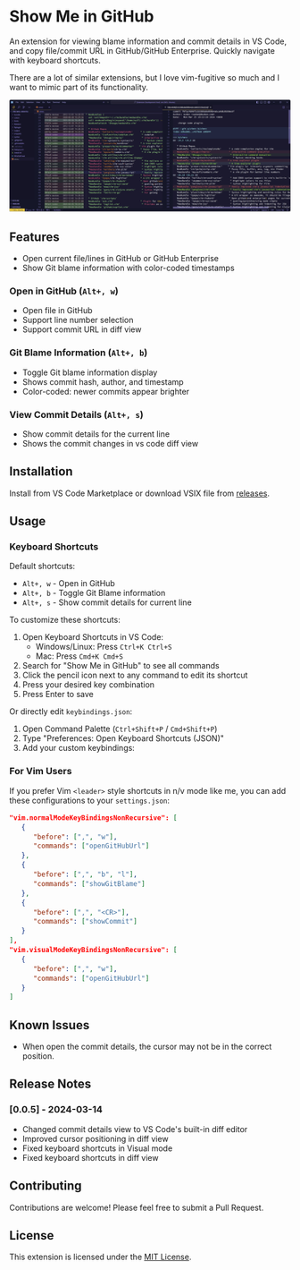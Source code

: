 # Show Me in GitHub

An extension for viewing blame information and commit details in VS Code, and copy file/commit URL in GitHub/GitHub Enterprise. Quickly navigate with keyboard shortcuts.

There are a lot of similar extensions, but I love vim-fugitive so much and I want to mimic part of its functionality.

![screenshot](./images/screenshot.jpg)

## Features

- Open current file/lines in GitHub or GitHub Enterprise
- Show Git blame information with color-coded timestamps

### Open in GitHub (`Alt+, w`)
- Open file in GitHub
- Support line number selection
- Support commit URL in diff view

### Git Blame Information (`Alt+, b`)
- Toggle Git blame information display
- Shows commit hash, author, and timestamp
- Color-coded: newer commits appear brighter

### View Commit Details (`Alt+, s`)
- Show commit details for the current line
- Shows the commit changes in vs code diff view

## Installation

Install from VS Code Marketplace or download VSIX file from [releases](https://github.com/su27/show-in-github/releases).

## Usage

### Keyboard Shortcuts

Default shortcuts:
- `Alt+, w` - Open in GitHub
- `Alt+, b` - Toggle Git Blame information
- `Alt+, s` - Show commit details for current line

To customize these shortcuts:
1. Open Keyboard Shortcuts in VS Code:
   - Windows/Linux: Press `Ctrl+K Ctrl+S`
   - Mac: Press `Cmd+K Cmd+S`
2. Search for "Show Me in GitHub" to see all commands
3. Click the pencil icon next to any command to edit its shortcut
4. Press your desired key combination
5. Press Enter to save

Or directly edit `keybindings.json`:
1. Open Command Palette (`Ctrl+Shift+P` / `Cmd+Shift+P`)
2. Type "Preferences: Open Keyboard Shortcuts (JSON)"
3. Add your custom keybindings:

### For Vim Users

If you prefer Vim `<leader>` style shortcuts in n/v mode like me, you can add these configurations to your `settings.json`:

```json
"vim.normalModeKeyBindingsNonRecursive": [
   {
      "before": [",", "w"],
      "commands": ["openGitHubUrl"]
   },
   {
      "before": [",", "b", "l"],
      "commands": ["showGitBlame"]
   },
   {
      "before": [",", "<CR>"],
      "commands": ["showCommit"]
   }
],
"vim.visualModeKeyBindingsNonRecursive": [
   {
      "before": [",", "w"],
      "commands": ["openGitHubUrl"]
   }
]
```

## Known Issues

- When open the commit details, the cursor may not be in the correct position.

## Release Notes

### [0.0.5] - 2024-03-14

- Changed commit details view to VS Code's built-in diff editor
- Improved cursor positioning in diff view
- Fixed keyboard shortcuts in Visual mode
- Fixed keyboard shortcuts in diff view

## Contributing

Contributions are welcome! Please feel free to submit a Pull Request.

## License

This extension is licensed under the [MIT License](LICENSE).